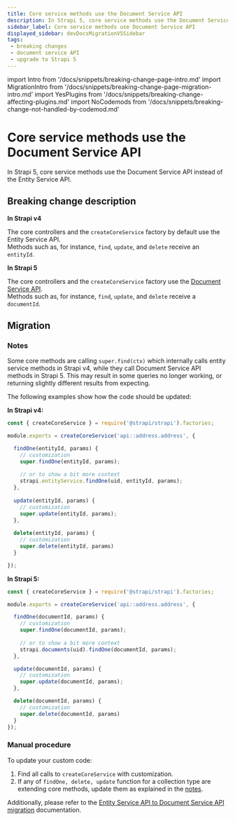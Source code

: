 ```yaml
---
title: Core service methods use the Document Service API
description: In Strapi 5, core service methods use the Document Service API instead of the Entity Service API.
sidebar_label: Core service methods use Document Service API
displayed_sidebar: devDocsMigrationV5Sidebar
tags:
 - breaking changes
 - document service API
 - upgrade to Strapi 5
---
```


import Intro from '/docs/snippets/breaking-change-page-intro.md'
import MigrationIntro from '/docs/snippets/breaking-change-page-migration-intro.md'
import YesPlugins from '/docs/snippets/breaking-change-affecting-plugins.md'
import NoCodemods from '/docs/snippets/breaking-change-not-handled-by-codemod.md'

# Core service methods use the Document Service API

In Strapi 5, core service methods use the Document Service API instead of the Entity Service API.

<Intro/>
<YesPlugins />
<NoCodemods />

## Breaking change description

<SideBySideContainer>

<SideBySideColumn>

**In Strapi v4**

The core controllers and the `createCoreService` factory by default use the Entity Service API.<br/>Methods such as, for instance, `find`, `update`, and `delete` receive an `entityId`.

</SideBySideColumn>

<SideBySideColumn>

**In Strapi 5**

The core controllers and the `createCoreService` factory use the [Document Service API](/dev-docs/api/document-service).<br/>Methods such as, for instance, `find`, `update`, and `delete` receive a `documentId`.

</SideBySideColumn>

</SideBySideContainer>

## Migration

<MigrationIntro />

### Notes

Some core methods are calling `super.find(ctx)` which internally calls entity service methods in Strapi v4, while they call Document Service API methods in Strapi 5. This may result in some queries no longer working, or returning slightly different results from expecting.

The following examples show how the code should be updated:

  **In Strapi v4:**

  ```js title="/src/api/my-api-name/services/my-service.js"
  const { createCoreService } = require('@strapi/strapi').factories;

  module.exports = createCoreService('api::address.address', {

    findOne(entityId, params) {
      // customization
      super.findOne(entityId, params);
      
      // or to show a bit more context
      strapi.entityService.findOne(uid, entityId, params);
    },
    
    update(entityId, params) {
      // customization
      super.update(entityId, params);
    },
    
    delete(entityId, params) {
      // customization
      super.delete(entityId, params)
    }

  });
  ```

  **In Strapi 5:**

  ```js title="/src/api/my-api-name/services/my-service.js"
  const { createCoreService } = require('@strapi/strapi').factories;

  module.exports = createCoreService('api::address.address', {

    findOne(documentId, params) {
      // customization
      super.findOne(documentId, params);
      
      // or to show a bit more context
      strapi.documents(uid).findOne(documentId, params);
    },

    update(documentId, params) {
      // customization
      super.update(documentId, params);
    },

    delete(documentId, params) {
      // customization
      super.delete(documentId, params)
    }
  });
  ```

### Manual procedure

To update your custom code:

1. Find all calls to `createCoreService` with customization.
2. If any of `findOne, delete, update` function for a collection type are extending core methods, update them as explained in the [notes](#notes).

Additionally, please refer to the [Entity Service API to Document Service API migration](/dev-docs/migration/v4-to-v5/guides/from-entity-service-to-document-service) documentation.

